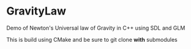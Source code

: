 # GravityLaw
Demo of Newton's Universal law of Gravity in C++ using SDL and GLM

This is build using CMake and be sure to git clone **with** submodules
